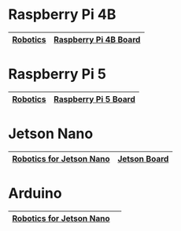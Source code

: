 
#  Raspberry Pi 4B

| [Robotics](./RaspberryPi/raspberrypi_4b_robotics.md ) | [Raspberry Pi 4B Board](https://www.hiwonder.com) |
|-------------------------------------------------------------------------|---------------------------------------------------|

#  Raspberry Pi 5


| [Robotics](./RaspberryPi/raspberrypi_5_robotics.md ) | [Raspberry Pi 5 Board](https://docs.hiwonder.com/projects/Raspberry-Pi5/en/latest/) |
|------------------------------------------------------|--------------------------|

#  Jetson Nano

| **[Robotics for Jetson Nano](https://www.hiwonder.com)** | **[Jetson Board](https://www.hiwonder.com)** |
| ------------------------------------------------------------ | ------------------------------------------------------------ |


#  Arduino

| **[Robotics for Jetson Nano](./Arduino/index.md)** |  |
|---------------------------------------------|---------|